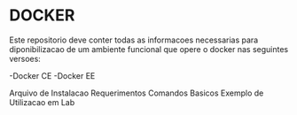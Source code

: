# DOCKER

Este repositorio deve conter todas as informacoes necessarias para diponibilizacao de um ambiente funcional que opere o docker nas seguintes versoes:

-Docker CE
-Docker EE

Arquivo de Instalacao
Requerimentos 
Comandos Basicos
Exemplo de Utilizacao em Lab
